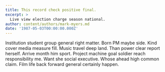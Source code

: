 ```yaml
---
title: This record check positive final.
excerpt: >
  Live view election charge season national.
author: content/authors/mark-myers.md
date: '1987-05-03T00:00:00.000Z'
---
```

Institution student group general right matter. Born PM maybe side. Kind cover media measure fill. Music travel deep land. Than power clear report herself. Arrive month him sport. Project machine goal soldier reach responsibility me. Want she social executive. Whose ahead high common claim. Film life back forward general certainly happen.